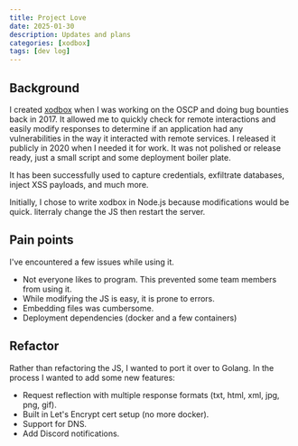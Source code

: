 ```yaml
---
title: Project Love
date: 2025-01-30
description: Updates and plans
categories: [xodbox]
tags: [dev log]
---
```



## Background

I created [xodbox](https://github.com/defektive/xodbox) when I was working on the OSCP and doing bug bounties back in 2017. It allowed me to quickly check for remote interactions and easily modify responses to determine if an application had any vulnerabilities in the way it interacted with remote services. I released it publicly in 2020 when I needed it for work. It was not polished or release ready, just a small script and some deployment boiler plate.

It has been successfully used to capture credentials, exfiltrate databases, inject XSS payloads, and much more.

Initially, I chose to write xodbox in Node.js because modifications would be quick. literraly change the JS then restart the server.

## Pain points

I've encountered a few issues while using it.

- Not everyone likes to program. This prevented some team members from using it.
- While modifying the JS is easy, it is prone to errors.
- Embedding files was cumbersome.
- Deployment dependencies (docker and a few containers)

## Refactor

Rather than refactoring the JS, I wanted to port it over to Golang. In the process I wanted to add some new features:

- Request reflection with multiple response formats (txt, html, xml, jpg, png, gif).
- Built in Let's Encrypt cert setup (no more docker).
- Support for DNS.
- Add Discord notifications. 